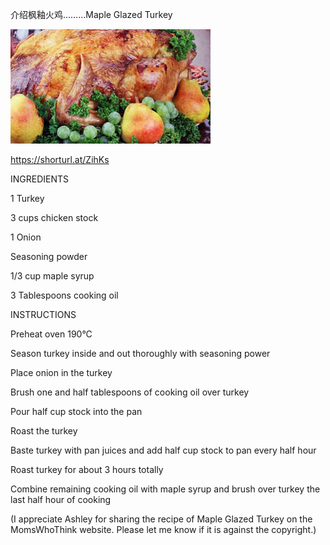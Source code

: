 介绍枫釉火鸡………Maple Glazed Turkey


![介绍枫釉火鸡](https://github.com/ywangnccu/ywang/blob/main/images/Maple_Glazed_Turkey.jpg)

https://shorturl.at/ZihKs

INGREDIENTS

1 Turkey

3 cups chicken stock

1 Onion

Seasoning powder

1/3 cup maple syrup

3 Tablespoons cooking oil

 

INSTRUCTIONS

Preheat oven 190°C

Season turkey inside and out thoroughly with seasoning power

Place onion in the turkey

Brush one and half tablespoons of cooking oil over turkey

Pour half cup stock into the pan

Roast the turkey

Baste turkey with pan juices and add half cup stock to pan every half hour

Roast turkey for about 3 hours totally

Combine remaining cooking oil with maple syrup and brush over turkey the last half hour of cooking


(I appreciate Ashley for sharing the recipe of Maple Glazed Turkey on the MomsWhoThink website. Please let me know if it is against the copyright.)
